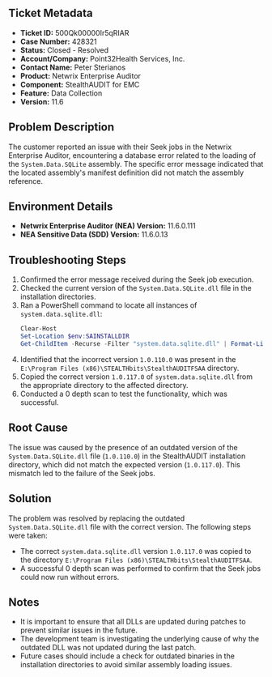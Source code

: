 ## Ticket Metadata
- **Ticket ID:** 500Qk00000Ir5qRIAR
- **Case Number:** 428321
- **Status:** Closed - Resolved
- **Account/Company:** Point32Health Services, Inc.
- **Contact Name:** Peter Sterianos
- **Product:** Netwrix Enterprise Auditor
- **Component:** StealthAUDIT for EMC
- **Feature:** Data Collection
- **Version:** 11.6

## Problem Description
The customer reported an issue with their Seek jobs in the Netwrix Enterprise Auditor, encountering a database error related to the loading of the `System.Data.SQLite` assembly. The specific error message indicated that the located assembly's manifest definition did not match the assembly reference.

## Environment Details
- **Netwrix Enterprise Auditor (NEA) Version:** 11.6.0.111
- **NEA Sensitive Data (SDD) Version:** 11.6.0.13

## Troubleshooting Steps
1. Confirmed the error message received during the Seek job execution.
2. Checked the current version of the `System.Data.SQLite.dll` file in the installation directories.
3. Ran a PowerShell command to locate all instances of `system.data.sqlite.dll`:
   ```powershell
   Clear-Host
   Set-Location $env:SAINSTALLDIR
   Get-ChildItem -Recurse -Filter "system.data.sqlite.dll" | Format-List -property *version*
   ```
4. Identified that the incorrect version `1.0.110.0` was present in the `E:\Program Files (x86)\STEALTHbits\StealthAUDITFSAA` directory.
5. Copied the correct version `1.0.117.0` of `system.data.sqlite.dll` from the appropriate directory to the affected directory.
6. Conducted a 0 depth scan to test the functionality, which was successful.

## Root Cause
The issue was caused by the presence of an outdated version of the `System.Data.SQLite.dll` file (`1.0.110.0`) in the StealthAUDIT installation directory, which did not match the expected version (`1.0.117.0`). This mismatch led to the failure of the Seek jobs.

## Solution
The problem was resolved by replacing the outdated `System.Data.SQLite.dll` file with the correct version. The following steps were taken:
- The correct `system.data.sqlite.dll` version `1.0.117.0` was copied to the directory `E:\Program Files (x86)\STEALTHbits\StealthAUDITFSAA`.
- A successful 0 depth scan was performed to confirm that the Seek jobs could now run without errors.

## Notes
- It is important to ensure that all DLLs are updated during patches to prevent similar issues in the future.
- The development team is investigating the underlying cause of why the outdated DLL was not updated during the last patch.
- Future cases should include a check for outdated binaries in the installation directories to avoid similar assembly loading issues.